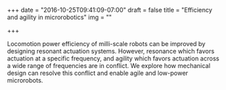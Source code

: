 +++
date = "2016-10-25T09:41:09-07:00"
draft = false
title = "Efficiency and agility in microrobotics"
img = ""

+++

Locomotion power efficiency of milli-scale robots can be improved by designing resonant actuation systems. However, resonance which favors actuation at a specific frequency, and agility which favors actuation across a wide range of frequencies are in conflict. We explore how mechanical design can resolve this conflict and enable agile and low-power microrobots.